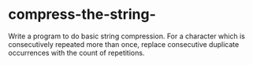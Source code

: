 # compress-the-string-
Write a program to do basic string compression. For a character which is consecutively repeated more than once, replace consecutive duplicate occurrences with the count of repetitions.
